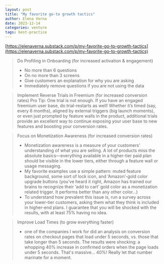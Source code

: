```yaml
---
layout: post
title: "My favorite go-to growth tactics"
author: Elena Verna
date: 2023-12-14
categories: venture
tags: best-practice
---
```


[https://elenaverna.substack.com/p/my-favorite-go-to-growth-tactics](https://elenaverna.substack.com/p/my-favorite-go-to-growth-tactics)

> Do Profiling in Onboarding (for increased activation & engagement)
> - No more than 6 questions
> - On no more than 3 screens
> - Give customers an explanation for why you are asking
> - Immediately remove questions if you are not using the data
 
> Implement Reverse Trials in Freemium (for increased conversion rates)
> Pro Tip: One trial is not enough. If you have an engaged freemium user base, do trial-restarts as well! Whether it’s timed (say, every 6 months), aligned by external triggers (big launch moments), or even just prompted by feature walls in the product, additional trials provide an excellent way to continue exposing your user base to new features and boosting your conversion rates.

> Focus on Monetization Awareness (for increased conversion rates)
> - Monetization awareness is a measure of your customers’ understanding of what you are selling. A lot of products miss the absolute basics—everything available in a higher-tier paid plan should be visible in the lower tiers, either through a feature wall or usage messaging.
> -  My favorite examples use a simple pattern: muted feature background, some sort of lock icon, and ‘Amazon’-gold color upgrade buttons (you’ve heard it right, Amazon has trained our brains to recognize their ‘add to cart’ gold color as a monetization related trigger. It performs better than any other color…)
> - To understand how prevalent this issue is, run a survey across your lower-tier customers, asking them what they think is included in higher-end plans. I guarantee that you will be shocked with the results, with at least 75% having no idea. 

> Improve Load Times (to grow everything faster)
> - one of the companies I work for did an analysis on conversion rates on checkout pages that load under 5 seconds, vs. those that take longer than 5 seconds. The results were shocking: a whopping 40% increase in confirmed orders when the page loads under 5 seconds. That's massive… 40%! Really let that number marinate for a moment.